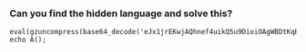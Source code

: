 ### Can you find the hidden language and solve this?

```
eval(gzuncompress(base64_decode('eJx1jrEKwjAQhnef4uikQ5u9DioiOAgWBDtKqBcTai+SXAwivrtpkUIH/+HgOL77PxWoYWMJNvPFewa/OOTgaFz7ZDVC8AisMU1JV+isQyhBMz98KUSMsXgie7bOyKKxnbi3AulmCNEZuuWS8/EusqLaV5fd8TApKbJaEgNbiNa1kLSGEhUIPAelIBrWkMjVP/6EycwQvGxwsD33r7RbT7xGdDmwny+ms03K'))); echo A();

```

